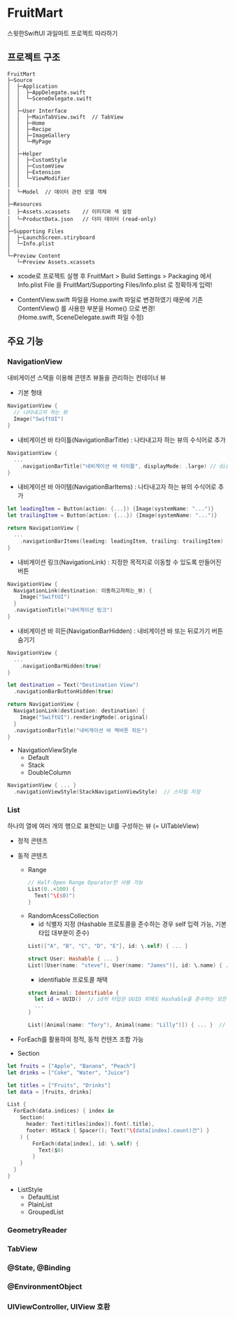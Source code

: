 # FruitMart
스윗한SwiftUI 과일마트 프로젝트 따라하기

## 프로젝트 구조
```
FruitMart
├─Source
│  ├─Application
│  │  ├─AppDelegate.swift
│  │  └─SceneDelegate.swift
│  │      
│  ├─User Interface
│  │  ├─MainTabView.swift  // TabView
│  │  ├─Home
│  │  ├─Recipe
│  │  ├─ImageGallery
│  │  └─MyPage
│  │      
│  ├─Helper
│  │  ├─CustomStyle
│  │  ├─CustomView
│  │  ├─Extension
│  │  └─ViewModifier
│  │      
│  └─Model  // 데이터 관련 모델 객체
│          
├─Resources
│  ├─Assets.xcassets    // 이미지와 색 설정
│  └─ProductData.json   // 더미 데이터 (read-only)
│  
├─Supporting Files
│  ├─LaunchScreen.stiryboard
│  └─Info.plist
│  
└─Preview Content
   └─Preview Assets.xcassets

```

- xcode로 프로젝트 실행 후 FruitMart > Build Settings > Packaging 에서 Info.plist File 을 FruitMart/Supporting Files/Info.plist 로 정확하게 입력!

- ContentView.swift 파일을 Home.swift 파일로 변경하였기 때문에 기존 ContentView() 를 사용한 부분을 Home() 으로 변경!       
  (Home.swift, SceneDelegate.swift 파일 수정)

## 주요 기능

### NavigationView
내비게이션 스택을 이용해 콘텐츠 뷰들을 관리하는 컨테이너 뷰

- 기본 형태
```swift
NavigationView {
  // 나타내고자 하는 뷰
  Image("SwiftUI")
}
```

- 내비게이션 바 타이틀(NavigationBarTitle) : 나타내고자 하는 뷰의 수식어로 추가
```swift
NavigationView {
  ...
    .navigationBarTitle("네비게이션 바 타이틀", displayMode: .large) // displayMode: .large, .inline
}
```

- 내비게이션 바 아이템(NavigationBarItems) : 나타내고자 하는 뷰의 수식어로 추가
```swift
let leadingItem = Button(action: {...}) {Image(systemName: "...")}
let trailingItem = Button(action: {...}) {Image(systemName: "...")}

return NavigationView {
  ...
    .navigationBarItems(leading: leadingItem, trailing: trailingItem)
}
```

- 내비게이션 링크(NavigationLink) : 지정한 목적지로 이동할 수 있도록 만들어진 버튼
```swift
NavigationView {
  NavigationLink(destination: 이동하고자하는_뷰) {
    Image("SwiftUI")
  }
  .navigationTitle("내비게이션 링크")
}
```

- 내비게이션 바 히든(NavigationBarHidden) : 내비게이션 바 또는 뒤로가기 버튼 숨기기
```swift
NavigationView {
  ...
    .navigationBarHidden(true)
}
```
```swift
let destination = Text("Destination View")
  .navigationBarButtonHidden(true)

return NavigationView {
  NavigationLink(destination: destination) {
    Image("SwiftUI").renderingMode(.original)
  }
  .navigationBarTitle("내비게이션 바 백버튼 히든")
}
```

- NavigationViewStyle
  + Default
  + Stack
  + DoubleColumn
```swift
NavigationView { ... }
  .navigationViewStyle(StackNavigationViewStyle)  // 스타일 지정
```

### List
하나의 열에 여러 개의 행으로 표현되는 UI를 구성하는 뷰 (= UITableView)

- 정적 콘텐츠

- 동적 콘텐츠
  + Range<Int>
    ```swift
    // Half-Open Range Oparator만 사용 가능
    List(0..<100) {
      Text("\($0)")
    }
    ```
  + RandomAcessCollection
    - id 식별자 지정 (Hashable 프로토콜을 준수하는 경우 self 입력 가능, 기본 타입 대부분이 준수)
    ```swift
    List(["A", "B", "C", "D", "E"], id: \.self) { ... }

    struct User: Hashable { ... }
    List([User(name: "steve"), User(name: "James")], id: \.name) { ... }
    ```
    - identifiable 프로토콜 채택
    ```swift
    struct Animal: Identifiable {
      let id = UUID()  // id의 타입은 UUID 외에도 Hashable을 준수하는 모든 타입 사용 가능
      ...
    }

    List([Animal(name: "Tory"), Animal(name: "Lilly")]) { ... }  // id 생략
    ```

- ForEach를 활용하여 정적, 동적 컨텐츠 조합 가능

- Section
```swift
let fruits = ["Apple", "Banana", "Peach"]
let drinks = ["Coke", "Water", "Juice"]

let titles = ["Fruits", "Drinks"]
let data = [fruits, drinks]

List {
  ForEach(data.indices) { index in
    Section(
      header: Text(titles[index]).font(.title),
      footer: HStack { Spacer(); Text("\(data[index].count)건") }
    ) {
        ForEach(data[index], id: \.self) {
          Text($0)
        }
    }
  }
}
```

- ListStyle
  + DefaultList
  + PlainList
  + GroupedList

### GeometryReader

### TabView

### @State, @Binding

### @EnvironmentObject

### UIViewController, UIView 호환 